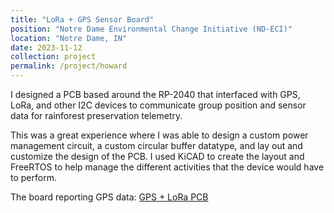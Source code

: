 ```yaml
---
title: "LoRa + GPS Sensor Board"
position: "Notre Dame Environmental Change Initiative (ND-ECI)"
location: "Notre Dame, IN"
date: 2023-11-12
collection: project
permalink: /project/howard
---
```


I designed a PCB based around the RP-2040 that interfaced with GPS, LoRa, and other I2C devices to communicate group position and sensor data for rainforest preservation telemetry.

This was a great experience where I was able to design a custom power management circuit, a custom circular buffer datatype, and lay out and customize the design of the PCB. I used KiCAD to create the layout and FreeRTOS to help manage the different activities that the device would have to perform.

The board reporting GPS data: [GPS + LoRa PCB](gps_lora.png)